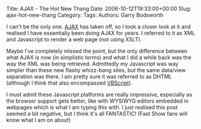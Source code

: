 Title: AJAX - The Hot New Thang
Date: 2006-10-12T19:33:00+00:00
Slug: ajax-hot-new-thang
Category: 
Tags: 
Authors: Garry Bodsworth

I can't be the only one.  <a href="http://en.wikipedia.org/wiki/AJAX">AJAX</a> has taken off, so I took a closer look at it and realised I have essentially been doing AJAX for years.  I referred to it as XML and Javascript to render a web page (not using XSLT).

Maybe I've completely missed the point, but the only difference between what AJAX is now (in simplistic terms) and what I did a while back was the way the XML was being retrieved.  Admittedly my Javascript was way simpler than these new flashy whizz-bang sites, but the same data/view separation was there.  I am pretty sure it was referred to as DHTML (although I think that also encompassed <a href="http://en.wikipedia.org/wiki/VBScript">VBScript</a>).

I must admit these Javascript platforms are really impressive, especially as the browser support gets better, like with WYSIWYG editors embedded in webpages which is what I am typing this with.  I just realised this post seemed a bit negative, but I think it's all FANTASTIC! (Fast Show fans will know what I am on about)
